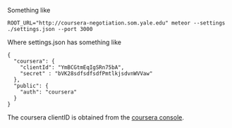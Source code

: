 

Something like

```
ROOT_URL="http://coursera-negotiation.som.yale.edu" meteor --settings ./settings.json --port 3000
```

Where settings.json has something like
```
{
  "coursera": {
    "clientId": "YmBCGtmEqIgSRn75bA",
    "secret" : "bVK28sdfsdfsdfPmtlkjsdvnWVVaw"
  },
  "public": {
    "auth": "coursera"
  }
}
```

The coursera clientID is obtained from the
[coursera console](https://accounts.coursera.org/console).
